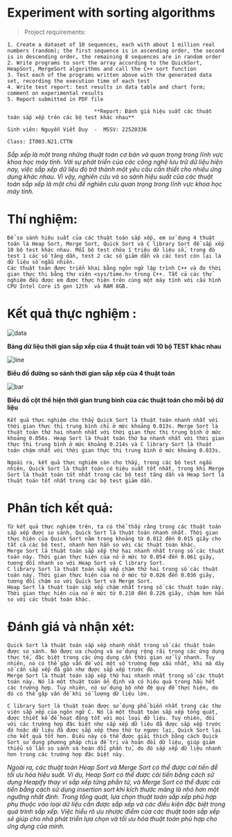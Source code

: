 # Experiment with sorting algorithms

> Project requirements: 
```
1. Create a dataset of 10 sequences, each with about 1 million real numbers (random); the first sequence is in ascending order, the second is in descending order, the remaining 8 sequences are in random order
2. Write programs to sort the array according to the QuickSort, HeapSort, MergeSort algorithms and call the C++ sort function
3. Test each of the programs written above with the generated data set, recording the execution time of each test
4. Write test report: test results in data table and chart form; comment on experimental results
5. Report submitted in PDF file
```
                                **Report: Đánh giá hiệu suất các thuật toán sắp xếp trên các bộ test khác nhau**

`Sinh viên: Nguyễn Viết Duy  -  MSSV: 22520336`

`Class: IT003.N21.CTTN`


*Sắp xếp là một trong những thuật toán cơ bản và quan trọng trong lĩnh vực khoa học máy tính. Với sự phát triển của các công nghệ lưu trữ dữ liệu hiện nay, việc sắp xếp dữ liệu đó trở thành một yêu cầu cần thiết cho nhiều ứng dụng khác nhau. Vì vậy, nghiên cứu và so sánh hiệu suất của các thuật toán sắp xếp là một chủ đề nghiên cứu quan trọng trong lĩnh vực khoa học máy tính.*

# Thí nghiệm:

```
Để so sánh hiệu suất của các thuật toán sắp xếp, em sử dụng 4 thuật toán là Heap Sort, Merge Sort, Quick Sort và C library Sort để sắp xếp 10 bộ test khác nhau. Mỗi bộ test chứa 1 triệu dữ liệu số, trong đó test 1 các số tăng dần, test 2 các số giảm dần và các test còn lại là dữ liệu số ngẫu nhiên.
Các thuật toán được triển khai bằng ngôn ngữ lập trình C++ và đo thời gian thực thi bằng thư viện <sys/time.h> trong C++. Tất cả các thử nghiệm đều được em được thực hiện trên cùng một máy tính với cấu hình CPU Intel Core i5 gen 12th  và RAM 8GB.
```

# Kết quả thực nghiệm :

![data](https://github.com/w1n-gl0ry/Data_Structures_and_Algotithms/blob/1a19dbb3d7d69b0e3a2249a8e1c9aca32facc362/Project1/image/result.png)

**Bảng dử liệu thời gian sắp xếp của 4 thuật toán với 10 bộ TEST khác nhau**





 
![line](https://github.com/w1n-gl0ry/Data_Structures_and_Algotithms/blob/1a19dbb3d7d69b0e3a2249a8e1c9aca32facc362/Project1/image/line_graph.png)

**Biểu đồ đường so sánh thời gian sắp xếp của 4 thuật toán**
 
 
 
 
 
 
 
![bar](https://github.com/w1n-gl0ry/Data_Structures_and_Algotithms/blob/1a19dbb3d7d69b0e3a2249a8e1c9aca32facc362/Project1/image/bar_graph.png)

**Biểu đồ cột thể hiện thời gian trung bình của các thuật toán cho mỗi bộ dữ liệu**


```
Kết quả thực nghiệm cho thấy Quick Sort là thuật toán nhanh nhất với thời gian thực thi trung bình chỉ ở mức khoảng 0.013s. Merge Sort là thuật toán thứ hai nhanh nhất với thời gian thực thi trung bình ở mức khoảng 0.056s. Heap Sort là thuật toán thứ ba nhanh nhất với thời gian thực thi trung bình ở mức khoảng 0.214s và C library Sort là thuật toán chậm nhất với thời gian thực thi trung bình ở mức khoảng 0.033s.

Ngoài ra, kết quả thực nghiệm còn cho thấy, trong các bộ test ngẫu nhiên, Quick Sort là thuật toán có hiệu suất tốt nhất, trong khi Merge Sort là thuật toán tốt nhất trong các bộ test tăng dần và Heap Sort là thuật toán tốt nhất trong các bộ test giảm dần.
```

# Phân tích kết quả:

```
Từ kết quả thực nghiệm trên, ta có thể thấy rằng trong các thuật toán sắp xếp được so sánh, Quick Sort là thuật toán nhanh nhất. Thời gian thực hiện của Quick Sort nằm trong khoảng từ 0.012 đến 0.015 giây cho tất cả các bộ test, nhanh hơn hẳn so với các thuật toán khác.
Merge Sort là thuật toán sắp xếp thứ hai nhanh nhất trong số các thuật toán này. Thời gian thực hiện của nó ở mức từ 0.054 đến 0.061 giây, tương đối nhanh so với Heap Sort và C library Sort.
C library Sort là thuật toán sắp xếp chậm thứ hai trong số các thuật toán này. Thời gian thực hiện của nó ở mức từ 0.026 đến 0.036 giây, tương đối chậm so với Quick Sort và Merge Sort.
Heap Sort là thuật toán sắp xếp chậm nhất trong số các thuật toán này. Thời gian thực hiện của nó ở mức từ 0.210 đến 0.226 giây, chậm hơn hẳn so với các thuật toán khác.
```

# Đánh giá và nhận xét:
```
Quick Sort là thuật toán sắp xếp nhanh nhất trong số các thuật toán được so sánh. Nó được ưa chuộng và sử dụng rộng rãi trong các ứng dụng thực tế, đặc biệt trong các ứng dụng cần thời gian xử lý nhanh. Tuy nhiên, nó có thể gặp vấn đề với một số trường hợp xấu nhất, khi mà dãy số cần sắp xếp đã gần như được sắp xếp trước đó.
Merge Sort là thuật toán sắp xếp thứ hai nhanh nhất trong số các thuật toán này. Nó là một thuật toán ổn định và có hiệu quả trong hầu hết các trường hợp. Tuy nhiên, nó sử dụng bộ nhớ đệ quy để thực hiện, do đó có thể gặp vấn đề khi số lượng dữ liệu lớn.

C library Sort là thuật toán được sử dụng phổ biến nhất trong các thư viện sắp xếp của ngôn ngữ C. Nó là một thuật toán sắp xếp tổng quát, được thiết kế để hoạt động tốt với mọi loại dữ liệu. Tuy nhiên, đối với các trường hợp đặc biệt như sắp xếp dữ liệu đã được sắp xếp trước đó hoặc dữ liệu đã được sắp xếp theo thứ tự ngược lại, Quick Sort lại cho kết quả tốt hơn. Điều này có thể được giải thích bằng cách Quick Sort sử dụng phương pháp chia để trị và hoán đổi dữ liệu, giúp giảm thiểu số lần so sánh và hoán đổi phần tử, do đó sắp xếp dữ liệu nhanh hơn trong các trường hợp đặc biệt này.
```

*Ngoài ra, các thuật toán Heap Sort và Merge Sort có thể được cải tiến để tối ưu hóa hiệu suất. Ví dụ, Heap Sort có thể được cải tiến bằng cách sử dụng Heapify thay vì sắp xếp từng phần tử, và Merge Sort có thể được cải tiến bằng cách sử dụng insertion sort khi kích thước mảng là nhỏ hơn một ngưỡng nhất định.
Trong tổng quát, lựa chọn thuật toán sắp xếp phù hợp phụ thuộc vào loại dữ liệu cần được sắp xếp và các điều kiện đặc biệt trong quá trình sắp xếp. Việc hiểu rõ ưu nhược điểm của các thuật toán sắp xếp sẽ giúp cho nhà phát triển lựa chọn và tối ưu hóa thuật toán phù hợp cho ứng dụng của mình.*










